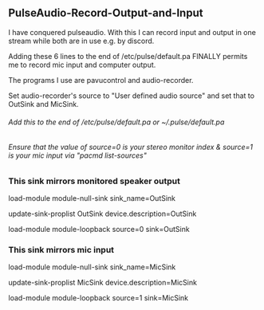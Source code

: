 ## PulseAudio-Record-Output-and-Input

  I have conquered pulseaudio. With this I can record input and output in one stream while both are in use e.g. by discord.

  Adding these 6 lines to the end of /etc/pulse/default.pa FINALLY permits me to record mic input and computer output.

  The programs I use are pavucontrol and audio-recorder. 
  
  Set audio-recorder's source to "User defined audio source" and set that to OutSink and MicSink.

  ###### Add this to the end of /etc/pulse/default.pa or ~/.pulse/default.pa

  ###### Ensure that the value of source=0 is your stereo monitor index & source=1 is your mic input via "pacmd list-sources"

  ### This sink mirrors monitored speaker output

load-module module-null-sink sink_name=OutSink

update-sink-proplist OutSink device.description=OutSink

load-module module-loopback source=0 sink=OutSink

  ### This sink mirrors mic input

load-module module-null-sink sink_name=MicSink

update-sink-proplist MicSink device.description=MicSink

load-module module-loopback source=1 sink=MicSink
